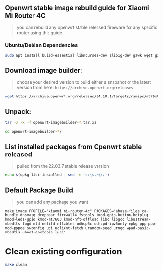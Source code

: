 ## Openwrt stable image rebuild guide for Xiaomi Mi Router 4C
> you can rebuild any openwrt stable released firmware for any specific router using this guide.

### Ubuntu/Debian Dependencies 
```sh
sudo apt install build-essential libncurses-dev zlib1g-dev gawk wget git gettext libssl-dev xsltproc rsync wget unzip python3 python3-distutils -y
```
## Download image builder:
> choose your desired version to build either a snapshot or the latest version from here: `https://archive.openwrt.org/releases`
```sh
wget https://archive.openwrt.org/releases/24.10.1/targets/ramips/mt76x8/openwrt-imagebuilder-24.10.1-ramips-mt76x8.Linux-x86_64.tar.xz
```
## Unpack:
```sh
tar -J -x -f openwrt-imagebuilder-*.tar.xz
```
```sh
cd openwrt-imagebuilder-*/
```     
## List installed packages from Openwrt stable released
> pulled from the 22.03.7 stable release version
```sh
echo $(opkg list-installed | sed -e "s/\s.*$//")
```
## Default Package Build
> you can add any package you want

`make image PROFILE="xiaomi_mi-router-4c" PACKAGES="abase-files ca-bundle dnsmasq dropbear firewall4 fstools kmod-gpio-button-hotplug kmod-leds-gpio kmod-mt7603 kmod-nft-offload libc libgcc libustream-mbedtls logd mtd netifd nftables odhcp6c odhcpd-ipv6only opkg ppp ppp-mod-pppoe swconfig uci uclient-fetch urandom-seed urngd wpad-basic-mbedtls uboot-envtools luci"`

# Clean existing configuration
```sh
make clean
```
